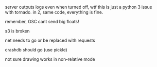 server outputs logs even when turned off, wtf
this is just a python 3 issue with tornado. in 2, same code, everything is fine.

remember, OSC cant send big floats!

s3 is broken

net needs to go or be replaced with requests

crashdb should go (use pickle)


not sure drawing works in non-relative mode